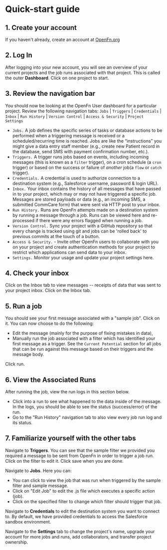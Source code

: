 # Quick-start guide

## 1. Create your account

If you haven't already, create an account at
[OpenFn.org](https://www.openfn.org/signup)

## 2. Log In

After logging into your new account, you will see an overview of your current
projects and the job runs associated with that project. This is called the outer
**Dashboard**. Click on one project to start.

## 3. Review the navigation bar

You should now be looking at the OpenFn User dashboard for a particular project.
Review the following navigation tabs: `Jobs` | `Triggers` | `Credentials` |
`Inbox` | `Run History` | `Version Control` | `Access & Security` |
`Project Settings`

- `Jobs.` A job defines the specific series of tasks or database actions to be
  performed when a triggering message is received or a scheduled/recurring time
  is reached. Jobs are like the “instructions” you might give a data entry staff
  member (e.g., create new Patient record in the database, send SMS with payment
  confirmation number, etc.).
- `Triggers.` A trigger runs jobs based on events, including incoming messages
  (this is known as a `filter` trigger), on a cron schedule (a `cron` trigger)
  or based on the success or failure of _another_ job(a `flow` or `catch`
  trigger).
- `Credentials.` A credential is used to authorize connection to a destination
  system (e.g., Salesforce username, password & login URL).
- `Inbox.` Your inbox contains the history of all messages that have passed in
  to your project, which may or may not have triggered a specific job. Messages
  are stored payloads or data (e.g., an incoming SMS, a submitted CommCare form)
  that were sent via HTTP post to your inbox.
- `Run History.` Runs are OpenFn attempts made on a destination system by
  running a message through a job. Runs can be viewed here and re-processed if
  there were any errors flagged when running a job.
- `Version Control.` Sync your project with a GitHub repository so that every
  change is tracked using git and jobs can be 'rolled back' to previous commits
  at the touch of a button.
- `Access & Security.` - Invite other OpenFn users to collaborate with you on
  your project and create authentication methods for your project to restrict
  which applications can send data to your inbox.
- `Settings.` Monitor your usage and update your project settings here.

## 4. Check your inbox

Click on the Inbox tab to view messages -- receipts of data that was sent to
your project inbox. Click on the Inbox tab.

## 5. Run a job

You should see your first message associated with a "sample job". Click on it.
You can now choose to do the following:

- Edit the message (mainly for the purpose of fixing mistakes in data),
- Manually run the job associated with a filter which has identified your first
  message as a trigger. See the `Current Potential` section for all jobs that
  can be run against this message based on their triggers and the message body.

Click run.

## 6. View the Associated Runs

After running the job, view the run logs in this section below.

- Click into a run to see what happened to the data inside of the message. In
  the logs, you should be able to see the status (success/error) of the run.
- Go to the "Run History" navigation tab to also view every job run log and its
  status.

## 7. Familiarize yourself with the other tabs

Navigate to **Triggers**. You can see that the sample filter we provided you
required a message to be sent from OpenFn in order to trigger a job run. Click
on the filter to edit it. Click save when you are done.

Navigate to **Jobs**. Here you can:

- You can click to view the job that was run when triggered by the sample filter
  and sample message.
- Click on "Edit Job" to edit the .js file which executes a specific action
  (job).
- Click on the specified filter to change which filter should trigger that job.

Navigate to **Credentials** to edit the destination system you want to connect
to. By default, we have provided credentials to access the Salesforce sandbox
environment.

Navigate to the **Settings** tab to change the project's name, upgrade your
account for more jobs and runs, add collaborators, and transfer project
ownership.
